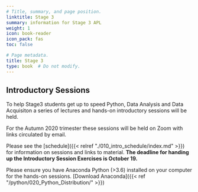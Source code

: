 ```yaml
---
# Title, summary, and page position.
linktitle: Stage 3
summary: information for Stage 3 APL
weight: 1
icon: book-reader
icon_pack: fas
toc: false

# Page metadata.
title: Stage 3
type: book  # Do not modify.
---
```


## Introductory Sessions


To help Stage3 students get up to speed Python, Data Analysis and
Data Acquisiton a series of lectures and hands-on introductory sessions
will be held.

For the Autumn 2020 trimester these sessions will be held on Zoom with
links circulated by email.

Please see the [schedule]({{< relref "./010_intro_schedule/index.md" >}})
for information on sessions and links to material. **The deadline for
handing up the Introductory Session Exercises is October 19.**

Please ensure you have Anaconda Python (>3.6) installed on your computer
for the hands-on sessions. [Download Anaconda]({{< ref "/python/020_Python_Distribution/" >}})

